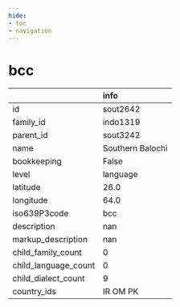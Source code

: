 ```yaml
---
hide:
- toc
- navigation
---
```

# bcc
|                      | info             |
|:---------------------|:-----------------|
| id                   | sout2642         |
| family_id            | indo1319         |
| parent_id            | sout3242         |
| name                 | Southern Balochi |
| bookkeeping          | False            |
| level                | language         |
| latitude             | 26.0             |
| longitude            | 64.0             |
| iso639P3code         | bcc              |
| description          | nan              |
| markup_description   | nan              |
| child_family_count   | 0                |
| child_language_count | 0                |
| child_dialect_count  | 9                |
| country_ids          | IR OM PK         |